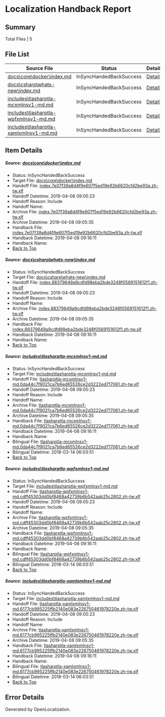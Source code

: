 # <a name='report-top'></a> Localization Handback Report

## Summary
 Total Files | 5

## File List
 Source File | Status | Details 
 ----------- | ------ | ------- 
 [docs\core\docker\index.md](https://github.com/OpenLocalizationTestOrg/docs/blob/f9ae43c1cac88dc83fee07b26d8333501f574532/docs/core/docker/index.md) | InSyncHandedBackSuccess | [Details](#b6fcac5f6062c8e1924794eda0e6b6061f43fa6c41)
 [docs\csharp\whats-new\index.md](https://github.com/OpenLocalizationTestOrg/docs/blob/f9ae43c1cac88dc83fee07b26d8333501f574532/docs/csharp/whats-new/index.md) | InSyncHandedBackSuccess | [Details](#157554dba0e071454c423cd2fd3be50d2be5cb112200)
 [includes\tlasharptla-mcxmlnsv1-md.md](https://github.com/OpenLocalizationTestOrg/docs/blob/f9ae43c1cac88dc83fee07b26d8333501f574532/includes/tlasharptla-mcxmlnsv1-md.md) | InSyncHandedBackSuccess | [Details](#7f5db1529571d6410041b50d8063bd0d689d9a4516225)
 [includes\tlasharptla-wpfxmlnsv1-md.md](https://github.com/OpenLocalizationTestOrg/docs/blob/f9ae43c1cac88dc83fee07b26d8333501f574532/includes/tlasharptla-wpfxmlnsv1-md.md) | InSyncHandedBackSuccess | [Details](#6466dd433df3d39362f1ce3ce231d5b0a7e450d516288)
 [includes\tlasharptla-xamlxmlnsv1-md.md](https://github.com/OpenLocalizationTestOrg/docs/blob/f9ae43c1cac88dc83fee07b26d8333501f574532/includes/tlasharptla-xamlxmlnsv1-md.md) | InSyncHandedBackSuccess | [Details](#ae7061415a4e55e2b3655222d10b6f2e02303dfb16292)

## Item Details
##### <a name='b6fcac5f6062c8e1924794eda0e6b6061f43fa6c41'></a> Source: [docs\core\docker\index.md](https://github.com/OpenLocalizationTestOrg/docs/blob/f9ae43c1cac88dc83fee07b26d8333501f574532/docs/core/docker/index.md)
* Status: InSyncHandedBackSuccess
* Target File: [docs\core\docker\index.md](https://github.com/OpenLocalizationTestOrg/docs.zh-tw/blob/d952eeb3cdca6477ec19a084b5d08dbe5caad409/docs/core/docker/index.md)
* Handoff File: [index.7e07f39a8d4f9e607f5ed19e92b6620cfd2be93a.zh-tw.xlf](https://github.com/OpenLocalizationTestOrg/docs.handoff/blob/67ddfc1b4ba2861e0300f17471018be6f6577b9b/ol-handoff/OpenLocalizationTestOrg/docs.zh-tw/master/p1-ht/index.7e07f39a8d4f9e607f5ed19e92b6620cfd2be93a.zh-tw.xlf)
* Handoff Datetime: 2019-04-08 09:05:23
* Handoff Reason: Include
* Handoff Name: 
* Archive File: [index.7e07f39a8d4f9e607f5ed19e92b6620cfd2be93a.zh-tw.xlf](https://github.com/OpenLocalizationTestOrg/docs.handoff/blob/37cfcea410fa2bc2c5fb4d09b593a2ce5d491984/ol-archive/OpenLocalizationTestOrg/docs.zh-tw/master/p1-ht/index.7e07f39a8d4f9e607f5ed19e92b6620cfd2be93a.zh-tw.xlf)
* Archive Datetime: 2019-04-08 09:05:35
* Handback File: [index.7e07f39a8d4f9e607f5ed19e92b6620cfd2be93a.zh-tw.xlf](https://github.com/OpenLocalizationTestOrg/docs.handback/blob/b9aa29cab3b753ed8acaa3eb8ddc2985eedd8a6b/ol-handback/OpenLocalizationTestOrg/docs.zh-tw/master/p1-ht/index.7e07f39a8d4f9e607f5ed19e92b6620cfd2be93a.zh-tw.xlf)
* Handback Datetime: 2019-04-08 09:16:11
* Handback Name: 
* [Back to Top](#report-top)

##### <a name='157554dba0e071454c423cd2fd3be50d2be5cb112200'></a> Source: [docs\csharp\whats-new\index.md](https://github.com/OpenLocalizationTestOrg/docs/blob/f9ae43c1cac88dc83fee07b26d8333501f574532/docs/csharp/whats-new/index.md)
* Status: InSyncHandedBackSuccess
* Target File: [docs\csharp\whats-new\index.md](https://github.com/OpenLocalizationTestOrg/docs.zh-tw/blob/d952eeb3cdca6477ec19a084b5d08dbe5caad409/docs/csharp/whats-new/index.md)
* Handoff File: [index.88379649a9cdfd98eba2bde3248f0569151612f1.zh-tw.xlf](https://github.com/OpenLocalizationTestOrg/docs.handoff/blob/67ddfc1b4ba2861e0300f17471018be6f6577b9b/ol-handoff/OpenLocalizationTestOrg/docs.zh-tw/master/p1-ht/index.88379649a9cdfd98eba2bde3248f0569151612f1.zh-tw.xlf)
* Handoff Datetime: 2019-04-08 09:05:23
* Handoff Reason: Include
* Handoff Name: 
* Archive File: [index.88379649a9cdfd98eba2bde3248f0569151612f1.zh-tw.xlf](https://github.com/OpenLocalizationTestOrg/docs.handoff/blob/37cfcea410fa2bc2c5fb4d09b593a2ce5d491984/ol-archive/OpenLocalizationTestOrg/docs.zh-tw/master/p1-ht/index.88379649a9cdfd98eba2bde3248f0569151612f1.zh-tw.xlf)
* Archive Datetime: 2019-04-08 09:05:35
* Handback File: [index.88379649a9cdfd98eba2bde3248f0569151612f1.zh-tw.xlf](https://github.com/OpenLocalizationTestOrg/docs.handback/blob/b9aa29cab3b753ed8acaa3eb8ddc2985eedd8a6b/ol-handback/OpenLocalizationTestOrg/docs.zh-tw/master/p1-ht/index.88379649a9cdfd98eba2bde3248f0569151612f1.zh-tw.xlf)
* Handback Datetime: 2019-04-08 09:16:11
* Handback Name: 
* [Back to Top](#report-top)

##### <a name='7f5db1529571d6410041b50d8063bd0d689d9a4516225'></a> Source: [includes\tlasharptla-mcxmlnsv1-md.md](https://github.com/OpenLocalizationTestOrg/docs/blob/f9ae43c1cac88dc83fee07b26d8333501f574532/includes/tlasharptla-mcxmlnsv1-md.md)
* Status: InSyncHandedBackSuccess
* Target File: [includes\tlasharptla-mcxmlnsv1-md.md](https://github.com/OpenLocalizationTestOrg/docs.zh-tw/blob/d952eeb3cdca6477ec19a084b5d08dbe5caad409/includes/tlasharptla-mcxmlnsv1-md.md)
* Handoff File: [tlasharptla-mcxmlnsv1-md.0da44c7f9021ca7b6ed65526ce2d3222ed717061.zh-tw.xlf](https://github.com/OpenLocalizationTestOrg/docs.handoff/blob/67ddfc1b4ba2861e0300f17471018be6f6577b9b/ol-handoff/OpenLocalizationTestOrg/docs.zh-tw/master/includes/tlasharptla-mcxmlnsv1-md.0da44c7f9021ca7b6ed65526ce2d3222ed717061.zh-tw.xlf)
* Handoff Datetime: 2019-04-08 09:05:23
* Handoff Reason: Include
* Handoff Name: 
* Archive File: [tlasharptla-mcxmlnsv1-md.0da44c7f9021ca7b6ed65526ce2d3222ed717061.zh-tw.xlf](https://github.com/OpenLocalizationTestOrg/docs.handoff/blob/37cfcea410fa2bc2c5fb4d09b593a2ce5d491984/ol-archive/OpenLocalizationTestOrg/docs.zh-tw/master/includes/tlasharptla-mcxmlnsv1-md.0da44c7f9021ca7b6ed65526ce2d3222ed717061.zh-tw.xlf)
* Archive Datetime: 2019-04-08 09:05:35
* Handback File: [tlasharptla-mcxmlnsv1-md.0da44c7f9021ca7b6ed65526ce2d3222ed717061.zh-tw.xlf](https://github.com/OpenLocalizationTestOrg/docs.handback/blob/b9aa29cab3b753ed8acaa3eb8ddc2985eedd8a6b/ol-handback/OpenLocalizationTestOrg/docs.zh-tw/master/includes/tlasharptla-mcxmlnsv1-md.0da44c7f9021ca7b6ed65526ce2d3222ed717061.zh-tw.xlf)
* Handback Datetime: 2019-04-08 09:16:11
* Handback Name: 
* Bilingual File: [tlasharptla-mcxmlnsv1-md.0da44c7f9021ca7b6ed65526ce2d3222ed717061.zh-tw.xlf](https://github.com/OpenLocalizationTestOrg/docs.handback/blob/bbb3d37f09a146df2c04d49adef0db9a93852c65/ol-handback/OpenLocalizationTestOrg/docs.zh-tw/master/includes/tlasharptla-mcxmlnsv1-md.0da44c7f9021ca7b6ed65526ce2d3222ed717061.zh-tw.xlf)
* Bilingual Datetime: 2018-03-14 06:03:51
* [Back to Top](#report-top)

##### <a name='6466dd433df3d39362f1ce3ce231d5b0a7e450d516288'></a> Source: [includes\tlasharptla-wpfxmlnsv1-md.md](https://github.com/OpenLocalizationTestOrg/docs/blob/f9ae43c1cac88dc83fee07b26d8333501f574532/includes/tlasharptla-wpfxmlnsv1-md.md)
* Status: InSyncHandedBackSuccess
* Target File: [includes\tlasharptla-wpfxmlnsv1-md.md](https://github.com/OpenLocalizationTestOrg/docs.zh-tw/blob/d952eeb3cdca6477ec19a084b5d08dbe5caad409/includes/tlasharptla-wpfxmlnsv1-md.md)
* Handoff File: [tlasharptla-wpfxmlnsv1-md.cdff45303dd0bf8468a42739b6b542aab25c2802.zh-tw.xlf](https://github.com/OpenLocalizationTestOrg/docs.handoff/blob/67ddfc1b4ba2861e0300f17471018be6f6577b9b/ol-handoff/OpenLocalizationTestOrg/docs.zh-tw/master/includes/tlasharptla-wpfxmlnsv1-md.cdff45303dd0bf8468a42739b6b542aab25c2802.zh-tw.xlf)
* Handoff Datetime: 2019-04-08 09:05:23
* Handoff Reason: Include
* Handoff Name: 
* Archive File: [tlasharptla-wpfxmlnsv1-md.cdff45303dd0bf8468a42739b6b542aab25c2802.zh-tw.xlf](https://github.com/OpenLocalizationTestOrg/docs.handoff/blob/37cfcea410fa2bc2c5fb4d09b593a2ce5d491984/ol-archive/OpenLocalizationTestOrg/docs.zh-tw/master/includes/tlasharptla-wpfxmlnsv1-md.cdff45303dd0bf8468a42739b6b542aab25c2802.zh-tw.xlf)
* Archive Datetime: 2019-04-08 09:05:35
* Handback File: [tlasharptla-wpfxmlnsv1-md.cdff45303dd0bf8468a42739b6b542aab25c2802.zh-tw.xlf](https://github.com/OpenLocalizationTestOrg/docs.handback/blob/b9aa29cab3b753ed8acaa3eb8ddc2985eedd8a6b/ol-handback/OpenLocalizationTestOrg/docs.zh-tw/master/includes/tlasharptla-wpfxmlnsv1-md.cdff45303dd0bf8468a42739b6b542aab25c2802.zh-tw.xlf)
* Handback Datetime: 2019-04-08 09:16:11
* Handback Name: 
* Bilingual File: [tlasharptla-wpfxmlnsv1-md.cdff45303dd0bf8468a42739b6b542aab25c2802.zh-tw.xlf](https://github.com/OpenLocalizationTestOrg/docs.handback/blob/bbb3d37f09a146df2c04d49adef0db9a93852c65/ol-handback/OpenLocalizationTestOrg/docs.zh-tw/master/includes/tlasharptla-wpfxmlnsv1-md.cdff45303dd0bf8468a42739b6b542aab25c2802.zh-tw.xlf)
* Bilingual Datetime: 2018-03-14 06:03:51
* [Back to Top](#report-top)

##### <a name='ae7061415a4e55e2b3655222d10b6f2e02303dfb16292'></a> Source: [includes\tlasharptla-xamlxmlnsv1-md.md](https://github.com/OpenLocalizationTestOrg/docs/blob/f9ae43c1cac88dc83fee07b26d8333501f574532/includes/tlasharptla-xamlxmlnsv1-md.md)
* Status: InSyncHandedBackSuccess
* Target File: [includes\tlasharptla-xamlxmlnsv1-md.md](https://github.com/OpenLocalizationTestOrg/docs.zh-tw/blob/d952eeb3cdca6477ec19a084b5d08dbe5caad409/includes/tlasharptla-xamlxmlnsv1-md.md)
* Handoff File: [tlasharptla-xamlxmlnsv1-md.6177cb995225ffb2140e083e226750461978220e.zh-tw.xlf](https://github.com/OpenLocalizationTestOrg/docs.handoff/blob/67ddfc1b4ba2861e0300f17471018be6f6577b9b/ol-handoff/OpenLocalizationTestOrg/docs.zh-tw/master/includes/tlasharptla-xamlxmlnsv1-md.6177cb995225ffb2140e083e226750461978220e.zh-tw.xlf)
* Handoff Datetime: 2019-04-08 09:05:23
* Handoff Reason: Include
* Handoff Name: 
* Archive File: [tlasharptla-xamlxmlnsv1-md.6177cb995225ffb2140e083e226750461978220e.zh-tw.xlf](https://github.com/OpenLocalizationTestOrg/docs.handoff/blob/37cfcea410fa2bc2c5fb4d09b593a2ce5d491984/ol-archive/OpenLocalizationTestOrg/docs.zh-tw/master/includes/tlasharptla-xamlxmlnsv1-md.6177cb995225ffb2140e083e226750461978220e.zh-tw.xlf)
* Archive Datetime: 2019-04-08 09:05:35
* Handback File: [tlasharptla-xamlxmlnsv1-md.6177cb995225ffb2140e083e226750461978220e.zh-tw.xlf](https://github.com/OpenLocalizationTestOrg/docs.handback/blob/b9aa29cab3b753ed8acaa3eb8ddc2985eedd8a6b/ol-handback/OpenLocalizationTestOrg/docs.zh-tw/master/includes/tlasharptla-xamlxmlnsv1-md.6177cb995225ffb2140e083e226750461978220e.zh-tw.xlf)
* Handback Datetime: 2019-04-08 09:16:11
* Handback Name: 
* Bilingual File: [tlasharptla-xamlxmlnsv1-md.6177cb995225ffb2140e083e226750461978220e.zh-tw.xlf](https://github.com/OpenLocalizationTestOrg/docs.handback/blob/bbb3d37f09a146df2c04d49adef0db9a93852c65/ol-handback/OpenLocalizationTestOrg/docs.zh-tw/master/includes/tlasharptla-xamlxmlnsv1-md.6177cb995225ffb2140e083e226750461978220e.zh-tw.xlf)
* Bilingual Datetime: 2018-03-14 06:03:51
* [Back to Top](#report-top)


## Error Details

Generated by OpenLocalization.
